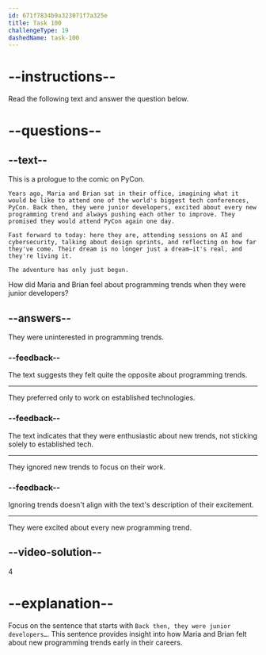 ```yaml
---
id: 671f7834b9a323071f7a325e
title: Task 100
challengeType: 19
dashedName: task-100
---
```


<!-- READING -->

# --instructions--

Read the following text and answer the question below.

# --questions--

## --text--

This is a prologue to the comic on PyCon.

`Years ago, Maria and Brian sat in their office, imagining what it would be like to attend one of the world's biggest tech conferences, PyCon. Back then, they were junior developers, excited about every new programming trend and always pushing each other to improve. They promised they would attend PyCon again one day.`

`Fast forward to today: here they are, attending sessions on AI and cybersecurity, talking about design sprints, and reflecting on how far they've come. Their dream is no longer just a dream—it's real, and they're living it.`

`The adventure has only just begun.`

How did Maria and Brian feel about programming trends when they were junior developers?

## --answers--

They were uninterested in programming trends.

### --feedback--

The text suggests they felt quite the opposite about programming trends.

---

They preferred only to work on established technologies.

### --feedback--

The text indicates that they were enthusiastic about new trends, not sticking solely to established tech.

---

They ignored new trends to focus on their work.

### --feedback--

Ignoring trends doesn't align with the text's description of their excitement.

---

They were excited about every new programming trend.

## --video-solution--

4

# --explanation--

Focus on the sentence that starts with `Back then, they were junior developers…`. This sentence provides insight into how Maria and Brian felt about new programming trends early in their careers.
